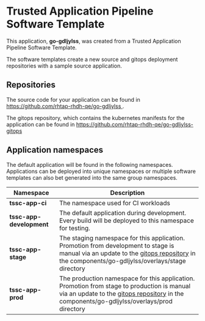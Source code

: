 # Trusted Application Pipeline Software Template

This application, **go-gdljylss**, was created from a Trusted Application Pipeline Software Template.

The software templates create a new source and gitops deployment repositories with a sample source application. 

## Repositories

The source code for your application can be found in [https://github.com/rhtap-rhdh-qe/go-gdljylss ](https://github.com/rhtap-rhdh-qe/go-gdljylss ).
 
The gitops repository, which contains the kubernetes manifests for the application can be found in 
[https://github.com/rhtap-rhdh-qe/go-gdljylss-gitops ](https://github.com/rhtap-rhdh-qe/go-gdljylss-gitops ) 

## Application namespaces 

The default application will be found in the following namespaces. Applications can be deployed into unique namespaces or multiple software templates can also bet generated into the same group namespaces.  

|  Namespace   |  Description   |  
| -------- | -------- |
| **tssc-app-ci** | The namespace used for CI workloads |
| **tssc-app-development** | The default application during development. Every build will be deployed to this namespace for testing. |
| **tssc-app-stage** | The staging namespace for this application. Promotion from development to stage is manual via an update to the [gitops repository](https://github.com/rhtap-rhdh-qe/go-gdljylss-gitops ) in the components/go-gdljylss/overlays/stage directory |
| **tssc-app-prod** | The production namespace for this application. Promotion from stage to production is manual via an update to the [gitops repository](https://github.com/rhtap-rhdh-qe/go-gdljylss-gitops ) in the components/go-gdljylss/overlays/prod directory |